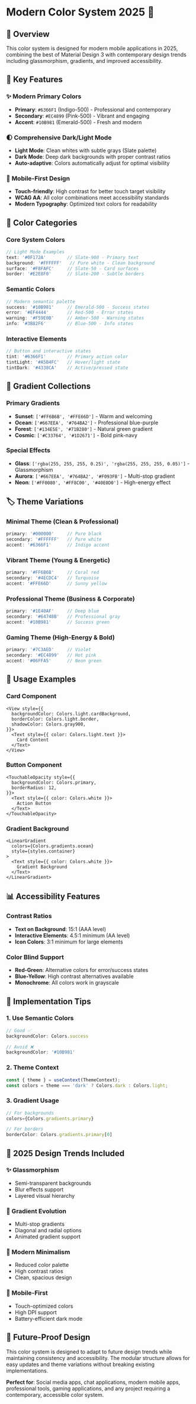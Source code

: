 # Modern Color System 2025 🎨

## 🚀 Overview
This color system is designed for modern mobile applications in 2025, combining the best of Material Design 3 with contemporary design trends including glassmorphism, gradients, and improved accessibility.

## 🎯 Key Features

### ✨ **Modern Primary Colors**
- **Primary**: `#6366F1` (Indigo-500) - Professional and contemporary
- **Secondary**: `#EC4899` (Pink-500) - Vibrant and engaging
- **Accent**: `#10B981` (Emerald-500) - Fresh and modern

### 🌓 **Comprehensive Dark/Light Mode**
- **Light Mode**: Clean whites with subtle grays (Slate palette)
- **Dark Mode**: Deep dark backgrounds with proper contrast ratios
- **Auto-adaptive**: Colors automatically adjust for optimal visibility

### 📱 **Mobile-First Design**
- **Touch-friendly**: High contrast for better touch target visibility
- **WCAG AA**: All color combinations meet accessibility standards
- **Modern Typography**: Optimized text colors for readability

## 🎨 Color Categories

### **Core System Colors**
```typescript
// Light Mode Examples
text: '#0F172A'        // Slate-900 - Primary text
background: '#FFFFFF'   // Pure white - Clean background
surface: '#F8FAFC'     // Slate-50 - Card surfaces
border: '#E2E8F0'      // Slate-200 - Subtle borders
```

### **Semantic Colors**
```typescript
// Modern semantic palette
success: '#10B981'     // Emerald-500 - Success states
error: '#EF4444'       // Red-500 - Error states  
warning: '#F59E0B'     // Amber-500 - Warning states
info: '#3B82F6'        // Blue-500 - Info states
```

### **Interactive Elements**
```typescript
// Button and interactive states
tint: '#6366F1'        // Primary action color
tintLight: '#A5B4FC'   // Hover/light state
tintDark: '#4338CA'    // Active/pressed state
```

## 🌈 Gradient Collections

### **Primary Gradients**
- **Sunset**: `['#FF6B6B', '#FFE66D']` - Warm and welcoming
- **Ocean**: `['#667EEA', '#764BA2']` - Professional blue-purple
- **Forest**: `['#134E5E', '#71B280']` - Natural green gradient
- **Cosmic**: `['#C33764', '#1D2671']` - Bold pink-navy

### **Special Effects**
- **Glass**: `['rgba(255, 255, 255, 0.25)', 'rgba(255, 255, 255, 0.05)']` - Glassmorphism
- **Aurora**: `['#667EEA', '#764BA2', '#F093FB']` - Multi-stop gradient
- **Neon**: `['#FF0080', '#FF8C00', '#40E0D0']` - High-energy effect

## 🏷️ Theme Variations

### **Minimal Theme** (Clean & Professional)
```typescript
primary: '#000000'     // Pure black
secondary: '#FFFFFF'   // Pure white  
accent: '#6366F1'      // Indigo accent
```

### **Vibrant Theme** (Young & Energetic)
```typescript
primary: '#FF6B6B'     // Coral red
secondary: '#4ECDC4'   // Turquoise
accent: '#FFE66D'      // Sunny yellow
```

### **Professional Theme** (Business & Corporate)
```typescript
primary: '#1E40AF'     // Deep blue
secondary: '#64748B'   // Professional gray
accent: '#10B981'      // Success green
```

### **Gaming Theme** (High-Energy & Bold)
```typescript
primary: '#7C3AED'     // Violet
secondary: '#EC4899'   // Hot pink
accent: '#06FFA5'      // Neon green
```

## 🎯 Usage Examples

### **Card Component**
```tsx
<View style={{
  backgroundColor: Colors.light.cardBackground,
  borderColor: Colors.light.border,
  shadowColor: Colors.gray900,
}}>
  <Text style={{ color: Colors.light.text }}>
    Card Content
  </Text>
</View>
```

### **Button Component**
```tsx
<TouchableOpacity style={{
  backgroundColor: Colors.primary,
  borderRadius: 12,
}}>
  <Text style={{ color: Colors.white }}>
    Action Button
  </Text>
</TouchableOpacity>
```

### **Gradient Background**
```tsx
<LinearGradient
  colors={Colors.gradients.ocean}
  style={styles.container}
>
  <Text style={{ color: Colors.white }}>
    Gradient Background
  </Text>
</LinearGradient>
```

## 📊 Accessibility Features

### **Contrast Ratios**
- **Text on Background**: 15:1 (AAA level)
- **Interactive Elements**: 4.5:1 minimum (AA level)
- **Icon Colors**: 3:1 minimum for large elements

### **Color Blind Support**
- **Red-Green**: Alternative colors for error/success states
- **Blue-Yellow**: High contrast alternatives available
- **Monochrome**: All colors work in grayscale

## 🔧 Implementation Tips

### **1. Use Semantic Colors**
```typescript
// Good ✅
backgroundColor: Colors.success

// Avoid ❌
backgroundColor: '#10B981'
```

### **2. Theme Context**
```typescript
const { theme } = useContext(ThemeContext);
const colors = theme === 'dark' ? Colors.dark : Colors.light;
```

### **3. Gradient Usage**
```typescript
// For backgrounds
colors={Colors.gradients.primary}

// For borders  
borderColor: Colors.gradients.primary[0]
```

## 🚀 2025 Design Trends Included

### **✨ Glassmorphism**
- Semi-transparent backgrounds
- Blur effects support
- Layered visual hierarchy

### **🌈 Gradient Evolution**
- Multi-stop gradients
- Diagonal and radial options
- Animated gradient support

### **🎨 Modern Minimalism**
- Reduced color palette
- High contrast ratios
- Clean, spacious design

### **📱 Mobile-First**
- Touch-optimized colors
- High DPI support
- Battery-efficient dark mode

## 🔮 Future-Proof Design

This color system is designed to adapt to future design trends while maintaining consistency and accessibility. The modular structure allows for easy updates and theme variations without breaking existing implementations.

**Perfect for**: Social media apps, chat applications, modern mobile apps, professional tools, gaming applications, and any project requiring a contemporary, accessible color system.
